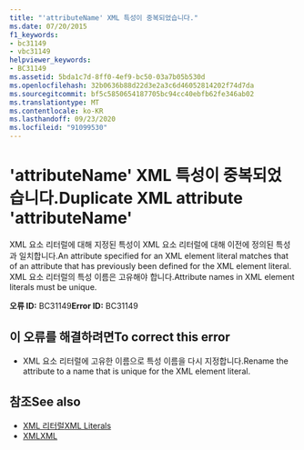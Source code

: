 ```yaml
---
title: "'attributeName' XML 특성이 중복되었습니다."
ms.date: 07/20/2015
f1_keywords:
- bc31149
- vbc31149
helpviewer_keywords:
- BC31149
ms.assetid: 5bda1c7d-8ff0-4ef9-bc50-03a7b05b530d
ms.openlocfilehash: 32b0636b88d22d3e2a3c6d46052814202f74d7da
ms.sourcegitcommit: bf5c5850654187705bc94cc40ebfb62fe346ab02
ms.translationtype: MT
ms.contentlocale: ko-KR
ms.lasthandoff: 09/23/2020
ms.locfileid: "91099530"
---
```

# <a name="duplicate-xml-attribute-attributename"></a><span data-ttu-id="a280f-102">'attributeName' XML 특성이 중복되었습니다.</span><span class="sxs-lookup"><span data-stu-id="a280f-102">Duplicate XML attribute 'attributeName'</span></span>

<span data-ttu-id="a280f-103">XML 요소 리터럴에 대해 지정된 특성이 XML 요소 리터럴에 대해 이전에 정의된 특성과 일치합니다.</span><span class="sxs-lookup"><span data-stu-id="a280f-103">An attribute specified for an XML element literal matches that of an attribute that has previously been defined for the XML element literal.</span></span> <span data-ttu-id="a280f-104">XML 요소 리터럴의 특성 이름은 고유해야 합니다.</span><span class="sxs-lookup"><span data-stu-id="a280f-104">Attribute names in XML element literals must be unique.</span></span>  
  
 <span data-ttu-id="a280f-105">**오류 ID:** BC31149</span><span class="sxs-lookup"><span data-stu-id="a280f-105">**Error ID:** BC31149</span></span>  
  
## <a name="to-correct-this-error"></a><span data-ttu-id="a280f-106">이 오류를 해결하려면</span><span class="sxs-lookup"><span data-stu-id="a280f-106">To correct this error</span></span>  
  
- <span data-ttu-id="a280f-107">XML 요소 리터럴에 고유한 이름으로 특성 이름을 다시 지정합니다.</span><span class="sxs-lookup"><span data-stu-id="a280f-107">Rename the attribute to a name that is unique for the XML element literal.</span></span>  
  
## <a name="see-also"></a><span data-ttu-id="a280f-108">참조</span><span class="sxs-lookup"><span data-stu-id="a280f-108">See also</span></span>

- [<span data-ttu-id="a280f-109">XML 리터럴</span><span class="sxs-lookup"><span data-stu-id="a280f-109">XML Literals</span></span>](../language-reference/xml-literals/index.md)
- [<span data-ttu-id="a280f-110">XML</span><span class="sxs-lookup"><span data-stu-id="a280f-110">XML</span></span>](../programming-guide/language-features/xml/index.md)
